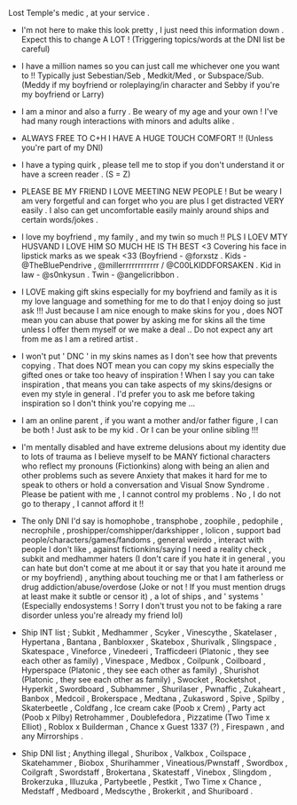 Lost Temple's medic , at your service .

- I'm not here to make this look pretty , I just need this information down . Expect this to change A LOT ! (Triggering topics/words at the DNI list be careful)

- I have a million names so you can just call me whichever one you want to !! Typically just Sebestian/Seb , Medkit/Med , or Subspace/Sub. (Meddy if my boyfriend or roleplaying/in character and Sebby if you're my boyfriend or Larry)

- I am a minor and also a furry . Be weary of my age and your own ! I've had many rough interactions with minors and adults alike .

- ALWAYS FREE TO C+H I HAVE A HUGE TOUCH COMFORT !! (Unless you're part of my DNI)

- I have a typing quirk , please tell me to stop if you don't understand it or have a screen reader . (S = Z)

- PLEASE BE MY FRIEND I LOVE MEETING NEW PEOPLE ! But be weary I am very forgetful and can forget who you are plus I get distracted VERY easily . I also can get uncomfortable easily mainly around ships and certain words/jokes . 

- I love my boyfriend , my family , and my twin so much !! PLS I LOEV MTY HUSVAND I LOVE HIM SO MUCH HE IS TH BEST <3 Covering his face in lipstick marks as we speak <33 (Boyfriend - @forxstz . Kids - @TheBluePendrive , @millerrrrrrrrrrrr / @C00LKIDDFORSAKEN . Kid in law - @s0nkysun . Twin - @angelicribbon .

- I LOVE making gift skins especially for my boyfriend and family as it is my love language and something for me to do that I enjoy doing so just ask !!! Just because I am nice enough to make skins for you , does NOT mean you can abuse that power by asking me for skins all the time unless I offer them myself or we make a deal .. Do not expect any art from me as I am a retired artist .

- I won't put ' DNC ' in my skins names as I don't see how that prevents copying . That does NOT mean you can copy my skins especially the gifted ones or take too heavy of inspiration ! When I say you can take inspiration , that means you can take aspects of my skins/designs or even my style in general . I'd prefer you to ask me before taking inspiration so I don't think you're copying me ...

- I am an online parent , if you want a mother and/or father figure , I can be both ! Just ask to be my kid . Or I can be your online sibling !!!

- I'm mentally disabled and have extreme delusions about my identity due to lots of trauma as I believe myself to be MANY fictional characters who reflect my pronouns (Fictionkins) along with being an alien and other problems such as severe Anxiety that makes it hard for me to speak to others or hold a conversation and Visual Snow Syndrome . Please be patient with me , I cannot control my problems . No , I do not go to therapy , I cannot afford it !!

- The only DNI I'd say is homophobe , transphobe , zoophile , pedophile , necrophile , proshipper/comshipper/darkshipper , lolicon , support bad people/characters/games/fandoms , general weirdo , interact with people I don't like , against fictionkins/saying I need a reality check , subkit and medhammer haters (I don't care if you hate it in general , you can hate but don't come at me about it or say that you hate it around me or my boyfriend) , anything about touching me or that I am fatherless or drug addiction/abuse/overdose (Joke or not ! If you must mention drugs at least make it subtle or censor it) , a lot of ships , and ' systems ' (Especially endosystems ! Sorry I don't trust you not to be faking a rare disorder unless you're already my friend lol)

- Ship INT list ; Subkit , Medhammer , Scyker , Vinescythe , Skatelaser , Hypertana , Bantana , Banbloxxer , Skatebox , Shurivalk , Slingspace , Skatespace , Vineforce , Vinedeeri , Trafficdeeri (Platonic , they see each other as family) , Vinespace , Medbox , Coilpunk , Coilboard , Hyperspace (Platonic , they see each other as family) , Shurishot (Platonic , they see each other as family) , Swocket , Rocketshot , Hyperkit , Swordboard , Subhammer , Shurilaser , Pwnaffic , Zukaheart , Banbox , Medcoil , Brokerspace , Medtana , Zukasword , Spive , Spilby , Skaterbeetle , Coldfang , Ice cream cake (Poob x Crem) , Party act (Poob x Pilby) Retrohammer , Doublefedora , Pizzatime (Two Time x Elliot) , Roblox x Builderman , Chance x Guest 1337 (?) , Firespawn , and any Mirrorships .

- Ship DNI list ; Anything illegal , Shuribox , Valkbox , Coilspace , Skatehammer , Biobox , Shurihammer , Vineatious/Pwnstaff , Swordbox , Coilgraft , Swordstaff , Brokertana , Skatestaff , Vinebox , Slingdom , Brokerzuka , Illuzuka , Partybeetle , Pestkit , Two Time x Chance , Medstaff , Medboard , Medscythe , Brokerkit , and Shuriboard .
